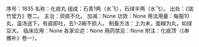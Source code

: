 序号：1835
名称：化痰丸
组成：石青1两（水飞），石绿半两（水飞）。
出处：《瑞竹堂方》卷二。
主治：顽痰不化。
加减：None
功效：None
用法用量：每服10丸，温汤送下。有痰即吐，去1-2碗不损人。
制备方法：上为末，面糊为丸，如绿豆大。
临床应用：None
各家论述：None
用药禁忌：None
附注：化痰顶（《串雅补》卷一）。
